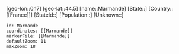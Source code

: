 ﻿---
location: [44.5,0.17]
mapzoom: [7,12] 
mapmarker: city 
type: City
tags:
- geo/City


SpocWebEntityId: 32322
isDeleted: false
confidential: public

---
[geo-lon::0.17]
[geo-lat::44.5]
[name::Marmande]
[State::]
[Country::[[France]]]
[StateId::]
[Population::]
[Unknown::]


```leaflet
id: Marmande
coordinates: [[Marmande]]
markerFile: [[Marmande]]
defaultZoom: 11 
maxZoom: 18
```
